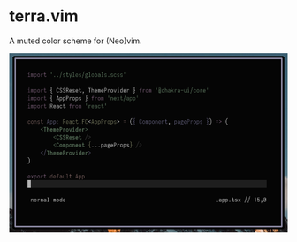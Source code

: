 # terra.vim

A muted color scheme for (Neo)vim.

<p align="center">
	<img src="./img/shot.png" max-width="600px" />
</p>
